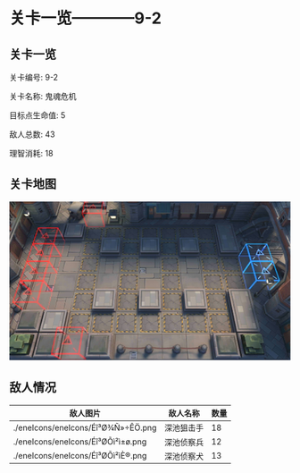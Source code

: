 # 关卡一览————9-2


## 关卡一览

关卡编号: 9-2

关卡名称: 鬼魂危机

目标点生命值: 5

敌人总数: 43

理智消耗: 18


## 关卡地图
![9-2](./oprMap/9-2.png)

## 敌人情况

| 敌人图片 | 敌人名称 | 数量  |
|---------|-----|-----|
| ./eneIcons/eneIcons/Éî³Ø¾Ñ»÷ÊÖ.png| 深池狙击手  |   18  |
| ./eneIcons/eneIcons/Éî³ØÕì²ì±ø.png| 深池侦察兵  |   12  |
| ./eneIcons/eneIcons/Éî³ØÕì²ìÈ®.png| 深池侦察犬  |   13  |
